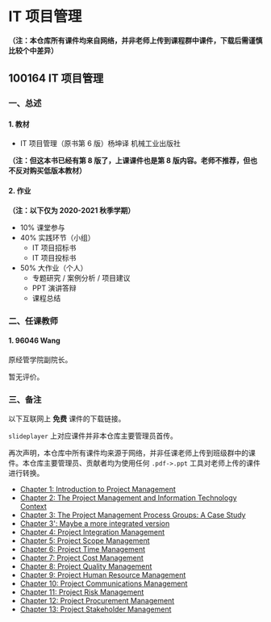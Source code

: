 # IT 项目管理

**（注：本仓库所有课件均来自网络，并非老师上传到课程群中课件，下载后需谨慎比较个中差异）**

## 100164 IT 项目管理

### 一、总述

#### 1. 教材

* IT 项目管理（原书第 6 版）杨坤译 机械工业出版社

**（注：但这本书已经有第 8 版了，上课课件也是第 8 版内容。老师不推荐，但也不反对购买低版本教材）**

#### 2. 作业

**（注：以下仅为 2020-2021 秋季学期）**

* 10% 课堂参与
* 40% 实践环节（小组）
  * IT 项目招标书
  * IT 项目投标书
* 50% 大作业（个人）
  * 专题研究 / 案例分析 / 项目建议
  * PPT 演讲答辩
  * 课程总结



### 二、任课教师

#### 1. 96046 Wang

原经管学院副院长。

暂无评价。



### 三、备注

以下互联网上 **免费** 课件的下载链接。

`slideplayer` 上对应课件并非本仓库主要管理员首传。

再次声明，本仓库中所有课件均来源于网络，并非任课老师上传到班级群中的课件。本仓库主要管理员、贡献者均为使用任何 `.pdf->.ppt` 工具对老师上传的课件进行转换。

* [Chapter 1: Introduction to Project Management](https://slideplayer.com/slide/13239057/)
* [Chapter 2: The Project Management and Information Technology Context](https://slideplayer.com/slide/9626816/)
* [Chapter 3: The Project Management Process Groups: A Case Study](https://slideplayer.com/slide/13992579/)
* [Chapter 3': Maybe a more integrated version](https://slideplayer.com/slide/11718221/)
* [Chapter 4: Project Integration Management](https://slideplayer.com/slide/9645002/)
* [Chapter 5: Project Scope Management](https://slideplayer.com/slide/9751480/)
* [Chapter 6: Project Time Management](https://slideplayer.com/slide/15680360/)
* [Chapter 7: Project Cost Management](https://slideplayer.com/slide/10094227/)
* [Chapter 8: Project Quality Management](https://slideplayer.com/slide/17905175/)
* [Chapter 9: Project Human Resource Management](https://slideplayer.com/slide/10392690/)
* [Chapter 10: Project Communications Management](https://slideplayer.com/slide/17896101/)
* [Chapter 11: Project Risk Management](https://slideplayer.com/slide/9620143/)
* [Chapter 12: Project Procurement Management](https://slideplayer.com/slide/15720336/)
* [Chapter 13: Project Stakeholder Management](https://slideplayer.com/slide/9635367/)